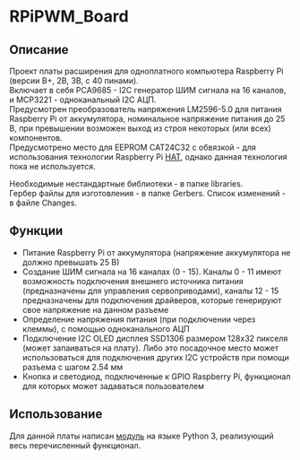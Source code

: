 # RPiPWM_Board
## Описание
Проект платы расширения для одноплатного компьютера Raspberry Pi (версии B+, 2B, 3B, с 40 пинами).  
Включает в себя PCA9685 - I2C генератор ШИМ сигнала на 16 каналов, и MCP3221 - одноканальный I2C АЦП.  
Предусмотрен преобразователь напряжения LM2596-5.0 для питания Raspberry Pi от аккумулятора, 
номинальное напряжение питания до 25 В, при превышении возможен выход из строя некоторых (или всех) компонентов.  
Предусмотрено место для EEPROM CAT24C32 с обвязкой - для использования технологии 
Raspberry Pi [HAT](https://www.raspberrypi.org/blog/introducing-raspberry-pi-hats/), 
однако данная технология пока не используется.

Необходимые нестандартные библиотеки - в папке libraries.  
Гербер файлы для изготовления - в папке Gerbers.
Список изменений - в файле Changes.

## Функции

- Питание Raspberry Pi от аккумулятора (напряжение аккумулятора не должно превышать 25 В)
- Создание ШИМ сигнала на 16 каналах (0 - 15). Каналы 0 - 11 имеют возможность подключения внешнего источника питания
(предназначены для управления сервоприводами), каналы 12 - 15 предназначены для подключения драйверов, которые
 генерируют свое напряжение на данном разъеме
- Определение напряжения питания (при подключении через клеммы), с помощью одноканального АЦП
- Подключение I2C OLED дисплея SSD1306 размером 128x32 пикселя (может запаиваться на плату). Либо это посадочное место
может использоваться для подключения других I2C устройств при помощи разъема с шагом 2.54 мм
- Кнопка и светодиод, подключенные к GPIO Raspberry Pi, функционал для которых может задаваться пользователем

## Использование
Для данной платы написан [модуль](https://github.com/victorvorobev/RPiPWM) на языке Python 3,
реализующий весь перечисленный функционал.
